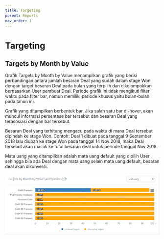 ```yaml
---
title: Targeting
parent: Reports
nav_order: 1
---
```


# Targeting

## Targets by Month by Value
Grafik Targets by Month by Value menampilkan grafik yang berisi perbandingan antara jumlah besaran Deal yang sudah dalam stage Won dengan target besaran Deal pada bulan yang terpilih dan dikelompokkan berdasarkan User pembuat Deal. Periode grafik ini tidak mengikuti filter waktu pada filter bar, namun memiliki periode khusus yaitu bulan-bulan pada tahun ini.

Grafik yang ditampilkan berbentuk bar. Jika salah satu bar di-hover, akan muncul informasi persentase bar tersebut dan besaran Deal yang terasosiasi dengan bar tersebut.

Besaran Deal yang terhitung mengacu pada waktu di mana Deal tersebut dipindah ke stage Won. Contoh: Deal 1 dibuat pada tanggal 9 September 2018 lalu diubah ke stage Won pada tanggal 14 Nov 2018, maka Deal tersebut akan masuk ke total besaran deal untuk periode tanggal Nov 2018.

Mata uang yang ditampilkan adalah mata uang default yang dipilih User sehingga bila ada Deal dengan mata uang selain mata uang default, besaran deal akan dikonversi.

![Image of targets by month by value graph](https://raw.githubusercontent.com/qontak-dev/docs/master/images/graph_target_by_month_by_value.gif)
